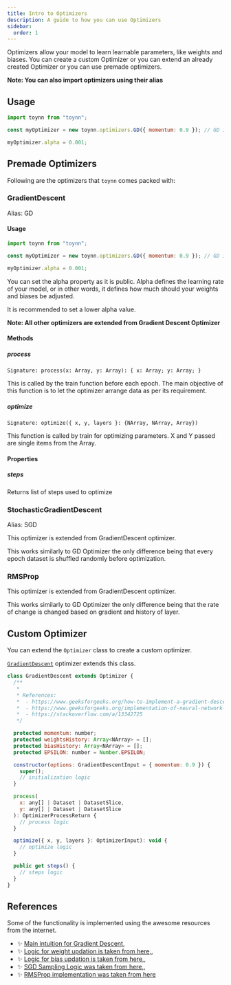 ```yaml
---
title: Intro to Optimizers
description: A guide to how you can use Optimizers
sidebar:
  order: 1
---
```


Optimizers allow your model to learn learnable parameters, like weights and biases. You can create a custom Optimizer or you can extend an already created Optimizer or you can use premade optimizers.

**Note: You can also import optimizers using their alias**

## Usage

```js
import toynn from "toynn";

const myOptimizer = new toynn.optimizers.GD({ momentum: 0.9 }); // GD is alias for GradientDescent

myOptimizer.alpha = 0.001;
```

## Premade Optimizers

Following are the optimizers that `toynn` comes packed with:

### GradientDescent

Alias: GD

#### Usage

```js
import toynn from "toynn";

const myOptimizer = new toynn.optimizers.GD({ momentum: 0.9 }); // GD is alias for GradientDescent

myOptimizer.alpha = 0.001;
```

You can set the alpha property as it is public. Alpha defines the learning rate of your model, or in other words, it defines how much should your weights and biases be adjusted.

It is recommended to set a lower alpha value.

**Note: All other optimizers are extended from Gradient Descent Optimizer**

#### Methods

##### process

```
Signature: process(x: Array, y: Array): { x: Array; y: Array; }
```

This is called by the train function before each epoch. The main objective of this function is to let the optimizer arrange data as per its requirement.

##### optimize

```
Signature: optimize({ x, y, layers }: {NArray, NArray, Array})
```

This function is called by train for optimizing parameters. X and Y passed are single items from the Array.

#### Properties

##### steps

Returns list of steps used to optimize

### StochasticGradientDescent

Alias: SGD

This optimizer is extended from GradientDescent optimizer.

This works similarly to GD Optimizer the only difference being that every epoch dataset is shuffled randomly before optimization.

### RMSProp

This optimizer is extended from GradientDescent optimizer.

This works similarly to GD Optimizer the only difference being that the rate of change is changed based on gradient and history of layer.

## Custom Optimizer

You can extend the `Optimizer` class to create a custom optimizer.

[`GradientDescent`](#gradientdescent) optimizer extends this class.

```js
class GradientDescent extends Optimizer {
  /**
   *
   * References:
   *  - https://www.geeksforgeeks.org/how-to-implement-a-gradient-descent-in-python-to-find-a-local-minimum/,
   *  - https://www.geeksforgeeks.org/implementation-of-neural-network-from-scratch-using-numpy/amp/,
   *  - https://stackoverflow.com/a/13342725
   */

  protected momentum: number;
  protected weightsHistory: Array<NArray> = [];
  protected biasHistory: Array<NArray> = [];
  protected EPSILON: number = Number.EPSILON;

  constructor(options: GradientDescentInput = { momentum: 0.9 }) {
    super();
    // initialization logic
  }

  process(
    x: any[] | Dataset | DatasetSlice,
    y: any[] | Dataset | DatasetSlice
  ): OptimizerProcessReturn {
    // process logic
  }

  optimize({ x, y, layers }: OptimizerInput): void {
    // optimize logic
  }

  public get steps() {
    // steps logic
  }
}
```

## References

Some of the functionality is implemented using the awesome resources from the internet.

- ✨ [Main intuition for Gradient Descent](https://www.geeksforgeeks.org/how-to-implement-a-gradient-descent-in-python-to-find-a-local-minimum/),
- ✨ [Logic for weight updation is taken from here,](https://www.geeksforgeeks.org/implementation-of-neural-network-from-scratch-using-numpy/amp/),
- ✨ [Logic for bias updation is taken from here,](https://stackoverflow.com/a/13342725),
- ✨ [SGD Sampling Logic was taken from here,](https://stackoverflow.com/a/11935263),
- ✨ [RMSProp implementation was taken from here](https://q-viper.github.io/2020/06/05/writing-popular-machine-learning-optimizers-from-scratch-on-python/#25-rms-prop)

